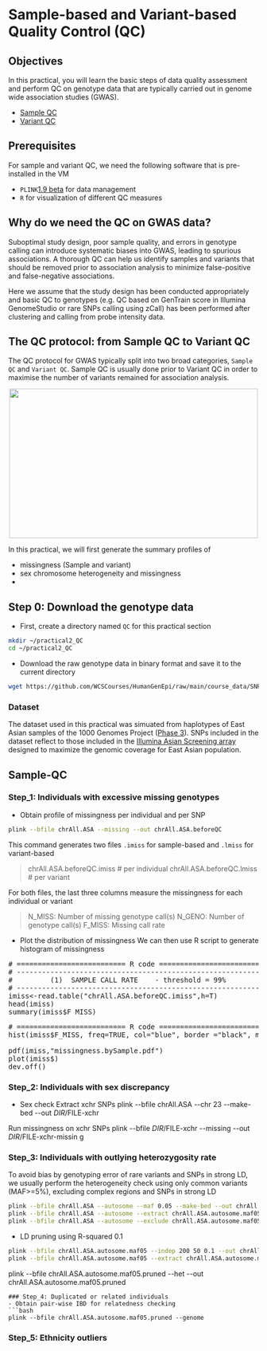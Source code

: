 # Sample-based and Variant-based Quality Control (QC)

## Objectives
In this practical, you will learn the basic steps of data quality assessment and perform QC on genotype data that are typically carried out in genome wide association studies (GWAS).
* [Sample QC](#Sample-QC)
* [Variant QC](#Variant-QC)

## Prerequisites
For sample and variant QC, we need the following software that is pre-installed in the VM
- `PLINK`[1.9 beta](https://www.cog-genomics.org/plink/) for data management 
- `R` for visualization of different QC measures

## Why do we need the QC on GWAS data?
Suboptimal study design, poor sample quality, and errors in genotype calling can introduce systematic biases into GWAS, leading to spurious associations. A thorough QC can help us identify samples and variants that should be removed prior to association analysis to minimize false-positive and false-negative associations.

Here we assume that the study design has been conducted appropriately and basic QC to genotypes (e.g. QC based on GenTrain score in Illumina GenomeStudio or rare SNPs calling using zCall) has been performed after clustering and calling from probe intensity data. 

## The QC protocol: from Sample QC to Variant QC 
The QC protocol for GWAS typically split into two broad categories, `Sample QC` and `Variant QC`. Sample QC is usually done prior to Variant QC in order to maximise the number of variants remained for association analysis.

<p align="center">
<img src="https://user-images.githubusercontent.com/8644480/170681398-e29f945e-fc94-4876-b695-9a8f2250968e.png"  width="500" height="300">
</p>

In this practical, we will first generate the summary profiles of 
+ missingness (Sample and variant)
+ sex chromosome heterogeneity and missingness
+ 

## Step 0: Download the genotype data
- First, create a directory named `QC` for this practical section

```bash
mkdir ~/practical2_QC
cd ~/practical2_QC
```

- Download the raw genotype data in binary format and save it to the current directory
```bash
wget https://github.com/WCSCourses/HumanGenEpi/raw/main/course_data/SNP_array_QC/practical2.tar.gz
```

### Dataset
The dataset used in this practical was simuated from haplotypes of East Asian samples of the 1000 Genomes Project ([Phase 3](https://www.internationalgenome.org/category/phase-3/)). SNPs included in the dataset reflect to those included in the [Illumina Asian Screening array](https://www.illumina.com/products/by-type/microarray-kits/infinium-asian-screening.html) designed to maximize the genomic coverage for East Asian population.

## Sample-QC
### Step_1: Individuals with excessive missing genotypes
- Obtain profile of missingness per individual and per SNP
```bash
plink --bfile chrAll.ASA --missing --out chrAll.ASA.beforeQC
```
This command generates two files `.imiss` for sample-based and `.lmiss` for variant-based
> chrAll.ASA.beforeQC.imiss    # per individual
> chrAll.ASA.beforeQC.lmiss    # per variant

For both files, the last three columns measure the missingness for each individual or variant 
> N_MISS: Number of missing genotype call(s)
> N_GENO: Number of genotype call(s)
> F_MISS: Missing call rate

- Plot the distribution of missingness 
We can then use R script to generate histogram of missingness
<pre>
# ========================== R code ==========================
# ----------------------------------------------------------#
#         (1)  SAMPLE CALL RATE    - threshold = 99%        #
# ----------------------------------------------------------#
imiss<-read.table("chrAll.ASA.beforeQC.imiss",h=T)
head(imiss)
summary(imiss$F_MISS)
</pre>


<pre>
# ========================== R code ==========================
hist(imiss$F_MISS, freq=TRUE, col="blue", border ="black", main = "Sample Call Rate", sub = Cohort, xlab="F_MISS", ylab="Frequency")

pdf(imiss,"missingness.bySample.pdf")
plot(imiss$)
dev.off()
</pre>

### Step_2: Individuals with sex discrepancy
- Sex check
Extract xchr SNPs
plink --bfile chrAll.ASA --chr 23 --make-bed --out $DIR/$FILE-xchr

Run missingness on xchr SNPs
plink --bfile $DIR/$FILE-xchr --missing --out $DIR/$FILE-xchr-missin
g

### Step_3: Individuals with outlying heterozygosity rate
To avoid bias by genotyping error of rare variants and SNPs in strong LD, we usually perform the heterogeneity check using only common variants (MAF>=5%), excluding complex regions and SNPs in strong LD
```bash
plink --bfile chrAll.ASA --autosome --maf 0.05 --make-bed --out chrAll.ASA.autosome.maf05
plink --bfile chrAll.ASA --autosome --extract chrAll.ASA.autosome.maf05.bim --missing --out chrAll.ASA.autosome.maf05
plink --bfile chrAll.ASA --autosome --exclude chrAll.ASA.autosome.maf05.bim --missing --out chrAll.ASA.autosome.maf-lt-05
```
- LD pruning using R-squared 0.1
```bash
plink --bfile chrAll.ASA.autosome.maf05 --indep 200 50 0.1 --out chrAll.ASA.autosome.maf05.pruning
plink --bfile chrAll.ASA.autosome.maf05 --extract chrAll.ASA.autosome.maf05.pruning.prune.in --het --out chrAll.ASA.autosome.maf05.pruned
```

plink --bfile chrAll.ASA.autosome.maf05.pruned --het --out chrAll.ASA.autosome.maf05.pruned

```
### Step_4: Duplicated or related individuals
- Obtain pair-wise IBD for relatedness checking
```bash
plink --bfile chrAll.ASA.autosome.maf05.pruned --genome
```

### Step_5: Ethnicity outliers
